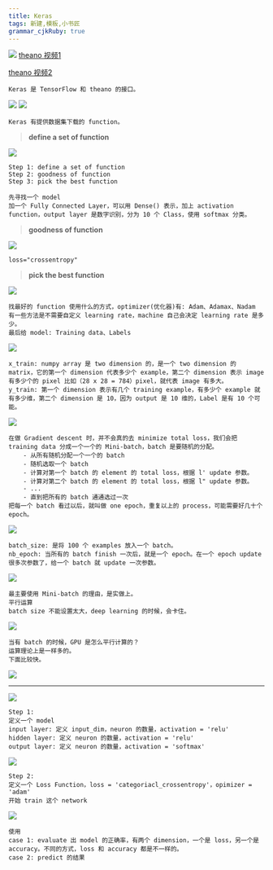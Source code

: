```yaml
---
title: Keras
tags: 新建,模板,小书匠
grammar_cjkRuby: true
---
```


![](./images/1577803727619.png)
[theano 视频1](http://speech.ee.ntu.edu.tw/~tlkagk/courses/MLDS_2015_2/Lecture/Theano%20DNN.ecm.mp4/index.html)

[theano 视频2](http://speech.ee.ntu.edu.tw/~tlkagk/courses/MLDS_2015_2/Lecture/RNN%20training%20(v6).ecm.mp4/index.html)
```
Keras 是 TensorFlow 和 theano 的接口。
```
![](./images/1577803856270.png)
![](./images/1577805046794.png)
```
Keras 有提供数据集下载的 function。
```
>**define a set of function**

![](./images/1577805674343.png)
```
Step 1: define a set of function
Step 2: goodness of function
Step 3: pick the best function

先寻找一个 model
加一个 Fully Connected Layer，可以用 Dense() 表示，加上 activation function，output layer 是数字识别，分为 10 个 Class，使用 softmax 分类。
```

>**goodness of function**

![](./images/1577805916232.png)
```
loss="crossentropy"
```

>**pick the best function**

![](./images/1577806353299.png)
```
找最好的 function 使用什么的方式，optimizer(优化器)有: Adam、Adamax、Nadam
有一些方法是不需要自定义 learning rate，machine 自己会决定 learning rate 是多少。
最后给 model: Training data、Labels
```

![](./images/1577807053930.png)
```
x_train: numpy array 是 two dimension 的，是一个 two dimension 的 matrix，它的第一个 dimension 代表多少个 example，第二个 dimension 表示 image 有多少个的 pixel 比如（28 x 28 = 784）pixel，就代表 image 有多大。
y_train: 第一个 dimension 表示有几个 training example，有多少个 example 就有多少维，第二个 dimension 是 10，因为 output 是 10 维的，Label 是有 10 个可能。
```

![](./images/1577807825607.png)
```
在做 Gradient descent 时，并不会真的去 minimize total loss，我们会把 training data 分成一个一个的 Mini-batch，batch 是要随机的分配。
	- 从所有随机分配一个一个的 batch
	- 随机选取一个 batch
	- 计算对第一个 batch 的 element 的 total loss，根据 l' update 参数。
	- 计算对第二个 batch 的 element 的 total loss，根据 l" update 参数。
	- ...
	- 直到把所有的 batch 通通选过一次
把每一个 batch 看过以后，就叫做 one epoch，重复以上的 process，可能需要好几十个 epoch。
```

![](./images/1577811518331.png)
```
batch_size: 是将 100 个 examples 放入一个 batch。
nb_epoch: 当所有的 batch finish 一次后，就是一个 epoch。在一个 epoch update 很多次参数了，给一个 batch 就 update 一次参数。
```

![](./images/1577812131525.png)
```
最主要使用 Mini-batch 的理由，是实做上。
平行运算
batch size 不能设置太大，deep learning 的时候，会卡住。
```

![](./images/1577812389545.png)
```
当有 batch 的时候，GPU 是怎么平行计算的？
运算理论上是一样多的。
下面比较快。
```

![](./images/1577812449718.png)

-----------------------------------------------------------------------------------------

![](./images/1577847103679.png)
```
Step 1: 
定义一个 model
input layer: 定义 input_dim，neuron 的数量，activation = 'relu'
hidden layer: 定义 neuron 的数量，activation = 'relu'
output layer: 定义 neuron 的数量，activation = 'softmax'
```
![](./images/1577847584954.png)
```
Step 2:
定义一个 Loss Function，loss = 'categoriacl_crossentropy'，opimizer = 'adam'
开始 train 这个 network
```

![](./images/1577847846193.png)
```
使用
case 1: evaluate 出 model 的正确率，有两个 dimension，一个是 loss，另一个是 accuracy。不同的方式，loss 和 accuracy 都是不一样的。
case 2: predict 的结果
```